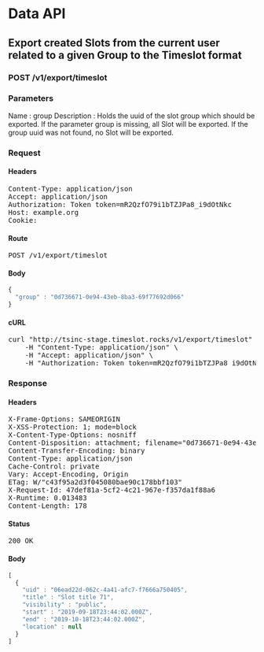 # Data API

## Export created Slots from the current user related to a given Group to the Timeslot format

### POST /v1/export/timeslot

### Parameters

Name : group
Description : Holds the uuid of the slot group which should be exported.
If the parameter group is missing, all Slot will be exported.
If the group uuid was not found, no Slot will be exported.

### Request

#### Headers

<pre>Content-Type: application/json
Accept: application/json
Authorization: Token token=mR2QzfO79i1bTZJPa8_i9dOtNkc
Host: example.org
Cookie: </pre>

#### Route

<pre>POST /v1/export/timeslot</pre>

#### Body
```javascript
{
  "group" : "0d736671-0e94-43eb-8ba3-69f77692d066"
}
```


#### cURL

<pre class="request">curl &quot;http://tsinc-stage.timeslot.rocks/v1/export/timeslot&quot; -d &#39;{&quot;group&quot;:&quot;0d736671-0e94-43eb-8ba3-69f77692d066&quot;}&#39; -X POST \
	-H &quot;Content-Type: application/json&quot; \
	-H &quot;Accept: application/json&quot; \
	-H &quot;Authorization: Token token=mR2QzfO79i1bTZJPa8_i9dOtNkc&quot;</pre>

### Response

#### Headers

<pre>X-Frame-Options: SAMEORIGIN
X-XSS-Protection: 1; mode=block
X-Content-Type-Options: nosniff
Content-Disposition: attachment; filename=&quot;0d736671-0e94-43eb-8ba3-69f77692d066.json&quot;
Content-Transfer-Encoding: binary
Content-Type: application/json
Cache-Control: private
Vary: Accept-Encoding, Origin
ETag: W/&quot;c43f95a2d3f045080bae90c178bbf103&quot;
X-Request-Id: 47def81a-5cf2-4c21-967e-f357da1f88a6
X-Runtime: 0.013483
Content-Length: 178</pre>

#### Status

<pre>200 OK</pre>

#### Body

```javascript
[
  {
    "uid" : "06ead22d-062c-4a41-afc7-f7666a750405",
    "title" : "Slot title 71",
    "visibility" : "public",
    "start" : "2019-09-18T23:44:02.000Z",
    "end" : "2019-10-18T23:44:02.000Z",
    "location" : null
  }
]
```
